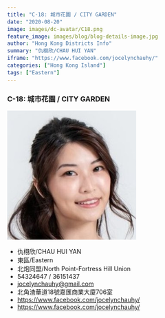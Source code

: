 ```yaml
---
title: "C-18: 城市花園 / CITY GARDEN"
date: "2020-08-20"
image: images/dc-avatar/C18.png
feature_image: images/blog/blog-details-image.jpg
author: "Hong Kong Districts Info"
summary: "仇栩欣/CHAU HUI YAN"
iframe: "https://www.facebook.com/jocelynchauhy/"
categories: ["Hong Kong Island"]
tags: ["Eastern"]
---
```


### C-18: 城市花園 / CITY GARDEN  
![](/images/dc-avatar/C18.png)  

 - 仇栩欣/CHAU HUI YAN  
 - 東區/Eastern  
 - 北炮同盟/North Point-Fortress Hill Union  
 - 54324647 / 36151437  
 - jocelynchauhy@gmail.com  
 - 北角渣華道18號嘉匯商業大廈706室  
 - https://www.facebook.com/jocelynchauhy/  
 - https://www.facebook.com/jocelynchauhy/

